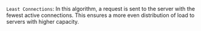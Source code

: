 `Least Connections`: In this algorithm, a request is sent to the server with the fewest active connections. This ensures a more even distribution of load to servers with higher capacity.